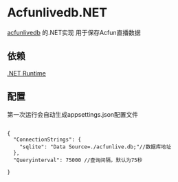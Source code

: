 ﻿# Acfunlivedb.NET
[acfunlivedb](https://github.com/orzogc/acfunlivedb) 的.NET实现
用于保存Acfun直播数据

## 依赖
[.NET Runtime](https://dotnet.microsoft.com/en-us/download/dotnet/7.0)
## 配置
第一次运行会自动生成appsettings.json配置文件

```

{
  "ConnectionStrings": {
    "sqlite": "Data Source=./acfunlive.db;"//数据库地址
  },
  "Queryinterval": 75000 //查询间隔，默认为75秒

}

```

